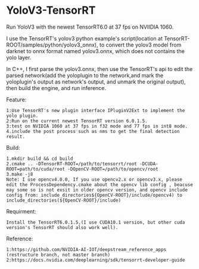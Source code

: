 # YoloV3-TensorRT
Run YoloV3 with the newest TensorRT6.0 at 37 fps on  NVIIDIA 1060.

I use the TensorRT's yolov3 python example's script(location at TensorRT-ROOT/samples/python/yolov3_onnx), to convert the yolov3 model from darknet to onnx format named yolov3.onnx, which does not contains the yolo layer.

In C++, I first parse the yolov3.onnx, then use the TensorRT's api to edit the parsed network(add the yoloplugin to the network,and mark the yoloplugin's output as network's output, and unmark the original output), then build the engine, and run inference.

Feature:

    1:Use TensorRT's new plugin interface IPluginV2Ext to implement the yolo plugin.
    2:Run on the current newest TensorRT version 6.0.1.5.
    3:test on NVIDIA 1060 at 37 fps in f32 mode and 77 fps in int8 mode.
    4.include the post process such as nms to get the final detection result.
    
Build:

    1.mkdir build && cd build
    2.cmake .. -DTensorRT-ROOT=/path/to/tensorrt/root -DCUDA-ROOT=path/to/cuda/root -DOpenCV-ROOT=/path/to/opencv/root
    3.make -j8
    Note: I use opencv4.0.0, If you use opencv2.x or opencv3.x, please edit the ProcessDependency.cmake about the opencv lib config , beacuse may some so is not exsit in older opencv version, and opencv include config from: include_directories${OpenCV-ROOT}/include/opencv4) to include_directories(${OpenCV-ROOT}/include)
Requirment:

    Install the TensorRT6.0.1.5,(I use CUDA10.1 version, but other cuda version's TensorRT should also work well).


Reference:

    1:https://github.com/NVIDIA-AI-IOT/deepstream_reference_apps (restructure branch, not master branch)
    2:https://docs.nvidia.com/deeplearning/sdk/tensorrt-developer-guide
